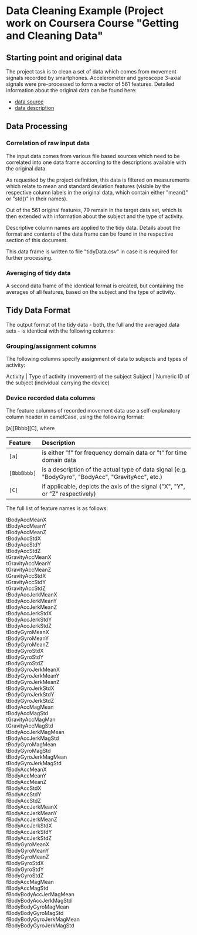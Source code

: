 Data Cleaning Example (Project work on Coursera Course "Getting and Cleaning Data"
==================================================================================

## Starting point and original data

The project task is to clean a set of data which comes from movement signals recorded by smartphones.
Accelerometer and gyroscope 3-axial signals were pre-processed to form a vector of 561 features. 
Detailed information about the original data can be found here:


- [data source](https://d396qusza40orc.cloudfront.net/getdata%2Fprojectfiles%2FUCI%20HAR%20Dataset.zip) 
- [data description](http://archive.ics.uci.edu/ml/datasets/Human+Activity+Recognition+Using+Smartphones)


## Data Processing

### Correlation of raw input data

The input data comes from various file based sources which need to be correlated into one data frame according to the descriptions available with the original data.

As requested by the project definition, this data is filtered on measurements which relate to mean and standard deviation features (visible by the respective column labels in the original data, which contain either "mean()" or "std()" in their names).

Out of the 561 original features, 79 remain in the target data set, which is then extended with information about the subject and the type of activity.

Descriptive column names are applied to the tidy data. Details about the format and contents of the data frame can be found in the respective section of this document.

This data frame is written to file "tidyData.csv" in case it is required for further processing.


### Averaging of tidy data

A second data frame of the identical format is created, but containing the averages of all features, based on the subject and the type of activity.



## Tidy Data Format

The output format of the tidy data - both, the full and the averaged data sets - is identical with the following columns:

### Grouping/assignment columns

The following columns specify assignment of data to subjects and types of activity:

Activity | Type of activity (movement) of the subject
Subject | Numeric ID of the subject (individual carrying the device)

### Device recorded data columns

The feature columns of recorded movement data use a self-explanatory column header in camelCase, using the following format:

[a][Bbbb][C], where


| Feature    | Description                                                                                    |
|:---------- |:---------------------------------------------------------------------------------------------- |
| `[a]` | is either "f" for frequency domain data or "t" for time domain data |
| `[BbbBbbb]` |is a description of the actual type of data signal (e.g. "BodyGyro", "BodyAcc", "GravityAcc", etc.) |
| `[C]` | if applicable, depicts the axis of the signal ("X", "Y", or "Z" respectively)|

The full list of feature names is as follows:

tBodyAccMeanX  
tBodyAccMeanY  
tBodyAccMeanZ  
tBodyAccStdX  
tBodyAccStdY  
tBodyAccStdZ  
tGravityAccMeanX  
tGravityAccMeanY  
tGravityAccMeanZ  
tGravityAccStdX  
tGravityAccStdY  
tGravityAccStdZ  
tBodyAccJerkMeanX  
tBodyAccJerkMeanY  
tBodyAccJerkMeanZ  
tBodyAccJerkStdX  
tBodyAccJerkStdY  
tBodyAccJerkStdZ  
tBodyGyroMeanX  
tBodyGyroMeanY  
tBodyGyroMeanZ  
tBodyGyroStdX  
tBodyGyroStdY  
tBodyGyroStdZ  
tBodyGyroJerkMeanX  
tBodyGyroJerkMeanY  
tBodyGyroJerkMeanZ  
tBodyGyroJerkStdX  
tBodyGyroJerkStdY  
tBodyGyroJerkStdZ  
tBodyAccMagMean  
tBodyAccMagStd  
tGravityAccMagMan  
tGravityAccMagStd  
tBodyAccJerkMagMean  
tBodyAccJerkMagStd  
tBodyGyroMagMean  
tBodyGyroMagStd  
tBodyGyroJerkMagMean  
tBodyGyroJerkMagStd  
fBodyAccMeanX  
fBodyAccMeanY  
fBodyAccMeanZ  
fBodyAccStdX  
fBodyAccStdY  
fBodyAccStdZ  
fBodyAccJerkMeanX  
fBodyAccJerkMeanY  
fBodyAccJerkMeanZ  
fBodyAccJerkStdX  
fBodyAccJerkStdY  
fBodyAccJerkStdZ  
fBodyGyroMeanX  
fBodyGyroMeanY  
fBodyGyroMeanZ  
fBodyGyroStdX  
fBodyGyroStdY  
fBodyGyroStdZ  
fBodyAccMagMean  
fBodyAccMagStd  
fBodyBodyAccJerMagMean  
fBodyBodyAccJerkMagStd  
fBodyBodyGyroMagMean  
fBodyBodyGyroMagStd  
fBodyBodyGyroJerkMagMean  
fBodyBodyGyroJerkMagStd  
